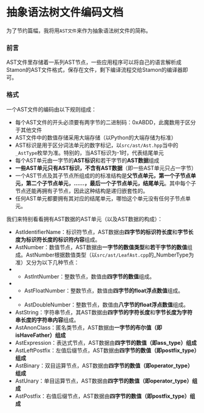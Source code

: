 # 抽象语法树文件编码文档

为了节约篇幅，我将用``AST文件``来作为抽象语法树文件的简称。

### 前言

AST文件里存储着一系列AST节点，一些应用程序可以将自己的语言解析成Stamon的AST文件格式，保存在文件，剩下编译流程交给Stamon的编译器即可。

### 格式

一个AST文件的编码由以下规则组成：

* 每个AST文件的开头必须要有两字节的二进制码：0xABDD，此魔数用于区分于其他文件
* AST文件中的数值存储采用大端存储（以Python的大端存储为标准）
* AST标识是用于区分词法单元的数字标记，以``src/ast/Ast.hpp``当中的``_AstType``枚举为准。特别的，当AST标识为-1时，代表结尾单元
* 每个AST单元由一字节的**AST标识**和若干字节的**AST数据**组成
* **一些AST单元只有AST标识，不含有AST数据**（即一些AST单元只占一字节）
* 一个AST节点及其子节点所组成的的标准结构是**父节点单元，第一个子节点单元，第二个子节点单元，......，最后一个子节点单元，结尾单元**。其中每个子节点还能再拥有子节点，因此这种结构是递归嵌套性的。
* 任何AST单元都要拥有其对应的结尾单元，哪怕这个单元没有任何子节点单元。

我们来特别看看拥有AST数据的AST单元（以及AST数据的构成）：

* AstIdentifierName：标识符节点，AST数据由**四字节的标识符长度**和**字节长度为标识符长度的标识符内容**组成。
* AstNumber：数值节点，AST数据由**一字节的数值类型**和**若干字节的数值**组成。AstNumber根据数值类型（以``src/ast/LeafAst.cpp``的_NumberType为准）又分为以下几种节点：
* * AstIntNumber：整数节点，数值由**四字节的数值**组成。
* * AstFloatNumber：整数节点，数值由**四字节的float浮点数值**组成。
* * AstDoubleNumber：整数节点，数值由**八字节的float浮点数值**组成。
* AstString：字符串节点，其AST数据由**四字节的字符长度**和**字节长度为字符串长度的字符串内容**组成。
* AstAnonClass：匿名类节点，AST数据由**一字节的布尔值（即isHaveFather）组成**
* AstExpression：表达式节点，AST数据由**四字节的数值（即ass_type）组成**
* AstLeftPostfix：左值后缀节点，AST数据由**四字节的数值（即postfix_type）组成**
* AstBinary：双目运算节点，AST数据由**四字节的数值（即operator_type）组成**
* AstUnary：单目运算节点，AST数据由**四字节的数值（即operator_type）组成**
* AstPostfix：右值后缀节点，AST数据由**四字节的数值（即postfix_type）组成**